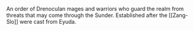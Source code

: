 An order of Drenoculan mages and warriors who guard the realm from threats that may come through the Sunder. Established after the [[Zang-Slo]] were cast from Eyuda. 